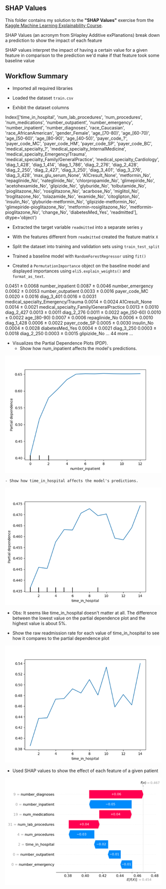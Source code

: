 ## SHAP Values

This folder contains my solution to the **"SHAP Values"** exercise from the [Kaggle Machine Learning Explainability Course](https://www.kaggle.com/learn/machine-learning-explainability).

SHAP Values (an acronym from SHapley Additive exPlanations) break down a prediction to show the impact of each feature

SHAP values interpret the impact of having a certain value for a given feature in comparison to the prediction we'd make if that feature took some baseline value

## Workflow Summary

- Imported all required libraries

- Loaded the dataset `train.csv`

- Exhibit the dataset columns  

Index(['time_in_hospital', 'num_lab_procedures', 'num_procedures',
       'num_medications', 'number_outpatient', 'number_emergency',
       'number_inpatient', 'number_diagnoses', 'race_Caucasian',
       'race_AfricanAmerican', 'gender_Female', 'age_[70-80)', 'age_[60-70)',
       'age_[50-60)', 'age_[80-90)', 'age_[40-50)', 'payer_code_?',
       'payer_code_MC', 'payer_code_HM', 'payer_code_SP', 'payer_code_BC',
       'medical_specialty_?', 'medical_specialty_InternalMedicine',
       'medical_specialty_Emergency/Trauma',
       'medical_specialty_Family/GeneralPractice',
       'medical_specialty_Cardiology', 'diag_1_428', 'diag_1_414',
       'diag_1_786', 'diag_2_276', 'diag_2_428', 'diag_2_250', 'diag_2_427',
       'diag_3_250', 'diag_3_401', 'diag_3_276', 'diag_3_428',
       'max_glu_serum_None', 'A1Cresult_None', 'metformin_No',
       'repaglinide_No', 'nateglinide_No', 'chlorpropamide_No',
       'glimepiride_No', 'acetohexamide_No', 'glipizide_No', 'glyburide_No',
       'tolbutamide_No', 'pioglitazone_No', 'rosiglitazone_No', 'acarbose_No',
       'miglitol_No', 'troglitazone_No', 'tolazamide_No', 'examide_No',
       'citoglipton_No', 'insulin_No', 'glyburide-metformin_No',
       'glipizide-metformin_No', 'glimepiride-pioglitazone_No',
       'metformin-rosiglitazone_No', 'metformin-pioglitazone_No', 'change_No',
       'diabetesMed_Yes', 'readmitted'],
      dtype='object')


- Extracted the target variable `readmitted` into a separate series `y`

- With the features different from `readmitted` created the feature matrix `X`

- Split the dataset into training and validation sets using `train_test_split`

- Trained a baseline model with `RandomForestRegressor` using `fit()`

- Created a `PermutationImportance` object on the baseline model and displayed importances using `eli5.explain_weights()` and `format_as_text`.

0.0451 ± 0.0068  number_inpatient
0.0087 ± 0.0046  number_emergency
0.0062 ± 0.0053  number_outpatient
0.0033 ± 0.0016  payer_code_MC
0.0020 ± 0.0016  diag_3_401
0.0016 ± 0.0031  medical_specialty_Emergency/Trauma
0.0014 ± 0.0024  A1Cresult_None
0.0014 ± 0.0021  medical_specialty_Family/GeneralPractice
0.0013 ± 0.0010  diag_2_427
0.0013 ± 0.0011  diag_2_276
0.0011 ± 0.0022  age_[50-60)
0.0010 ± 0.0022  age_[80-90)
0.0007 ± 0.0006  repaglinide_No
0.0006 ± 0.0010  diag_1_428
0.0006 ± 0.0022  payer_code_SP
0.0005 ± 0.0030  insulin_No
0.0004 ± 0.0028  diabetesMed_Yes
0.0004 ± 0.0021  diag_3_250
0.0003 ± 0.0018  diag_2_250
0.0003 ± 0.0015  glipizide_No
                       … 44 more …  

- Visualizes the Partial Dependence Plots (PDP). 
    - Show how num_inpatient affects the model's predictions.

![Partial Dependence Display](result_1.png)

    - Show how time_in_hospital affects the model's predictions.

![Partial Dependence Display](result_2.png)

- Obs: It seems like time_in_hospital doesn't matter at all. The difference between the lowest value on the partial dependence plot and the highest value is about 5%.

- Show the raw readmission rate for each value of time_in_hospital to see how it compares to the partial dependence plot

![Partial Dependence Display](result_3.png)

- Used SHAP values to show the effect of each feature of a given patient

![Shap Values](result_shap.png)


